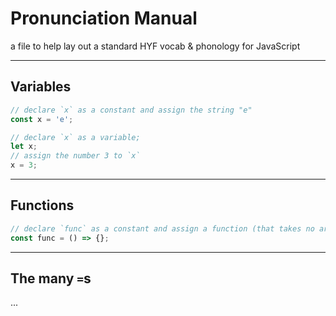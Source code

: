 # Pronunciation Manual

a file to help lay out a standard HYF vocab & phonology for JavaScript

---

## Variables

```js
// declare `x` as a constant and assign the string "e"
const x = 'e';
```

```js
// declare `x` as a variable;
let x;
// assign the number 3 to `x`
x = 3;
```

---

## Functions

```js
// declare `func` as a constant and assign a function (that takes no arguments)
const func = () => {};
```

---

## The many `=`s

...
